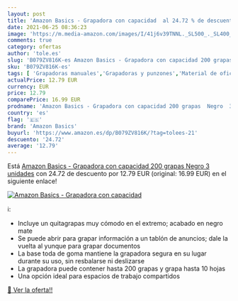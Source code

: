 ```yaml
---
layout: post
title: 'Amazon Basics - Grapadora con capacidad  al 24.72 % de descuento'
date: 2021-06-25 08:36:23
image: 'https://m.media-amazon.com/images/I/41j6v39TNNL._SL500_._SL400_.jpg'
comments: true
category: ofertas
author: 'tole.es'
slug: 'B079ZV816K-es Amazon Basics - Grapadora con capacidad 200 grapas Negro 3...'
sku: 'B079ZV816K-es'
tags: [ 'Grapadoras manuales','Grapadoras y punzones','Material de oficina','Oficina y papelería','amazon basics','grapadora', ]
actualPrice: 12.79 EUR
currency: EUR
price: 12.79
comparePrice: 16.99 EUR
prodname: 'Amazon Basics - Grapadora con capacidad 200 grapas  Negro  3 unidades'
country: 'es'
flag: '🇪🇸'
brand: 'Amazon Basics'
buyurl: 'https://www.amazon.es/dp/B079ZV816K/?tag=tolees-21'
descuento: '24.72'
average: '12.79'
---
```


Está [Amazon Basics - Grapadora con capacidad 200 grapas  Negro  3 unidades](https://www.amazon.es/dp/B079ZV816K/?tag=tolees-21) con 24.72 de descuento por 12.79 EUR (original: 16.99 EUR) en el siguiente enlace!

[![Amazon Basics - Grapadora con capacidad ](https://m.media-amazon.com/images/I/41j6v39TNNL._SL500_._SL400_.jpg)](https://www.amazon.es/dp/B079ZV816K/?tag=tolees-21)

ℹ️:

- Incluye un quitagrapas muy cómodo en el extremo; acabado en negro mate
- Se puede abrir para grapar información a un tablón de anuncios; dale la vuelta al yunque para grapar documentos
- La base toda de goma mantiene la grapadora segura en su lugar durante su uso, sin resbalarse ni deslizarse
- La grapadora puede contener hasta 200 grapas y grapa hasta 10 hojas
- Una opción ideal para espacios de trabajo compartidos

[🛒 Ver la oferta!!](https://www.amazon.es/dp/B079ZV816K/?tag=tolees-21)
